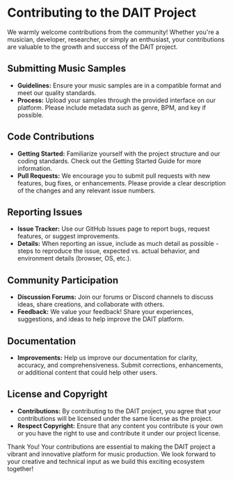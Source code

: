 
# Contributing to the DAIT Project

We warmly welcome contributions from the community! Whether you're a musician, developer, researcher, or simply an enthusiast, your contributions are valuable to the growth and success of the DAIT project.

## Submitting Music Samples

- **Guidelines:** Ensure your music samples are in a compatible format and meet our quality standards.
- **Process:** Upload your samples through the provided interface on our platform. Please include metadata such as genre, BPM, and key if possible.

## Code Contributions

- **Getting Started:** Familiarize yourself with the project structure and our coding standards. Check out the Getting Started Guide for more information.
- **Pull Requests:** We encourage you to submit pull requests with new features, bug fixes, or enhancements. Please provide a clear description of the changes and any relevant issue numbers.

## Reporting Issues

- **Issue Tracker:** Use our GitHub Issues page to report bugs, request features, or suggest improvements.
- **Details:** When reporting an issue, include as much detail as possible - steps to reproduce the issue, expected vs. actual behavior, and environment details (browser, OS, etc.).

## Community Participation

- **Discussion Forums:** Join our forums or Discord channels to discuss ideas, share creations, and collaborate with others.
- **Feedback:** We value your feedback! Share your experiences, suggestions, and ideas to help improve the DAIT platform.

## Documentation

- **Improvements:** Help us improve our documentation for clarity, accuracy, and comprehensiveness. Submit corrections, enhancements, or additional content that could help other users.

## License and Copyright

- **Contributions:** By contributing to the DAIT project, you agree that your contributions will be licensed under the same license as the project.
- **Respect Copyright:** Ensure that any content you contribute is your own or you have the right to use and contribute it under our project license.

Thank You! Your contributions are essential to making the DAIT project a vibrant and innovative platform for music production. We look forward to your creative and technical input as we build this exciting ecosystem together!
